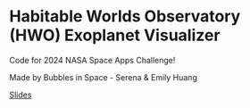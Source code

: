 # Habitable Worlds Observatory (HWO) Exoplanet Visualizer

Code for 2024 NASA Space Apps Challenge!

Made by Bubbles in Space - Serena & Emily Huang

[Slides](https://docs.google.com/presentation/d/1K30REOZB5Z9_0tzMXZlBXtT1jr0jkBSNoYPP1mktBo8/edit?usp=sharing)
